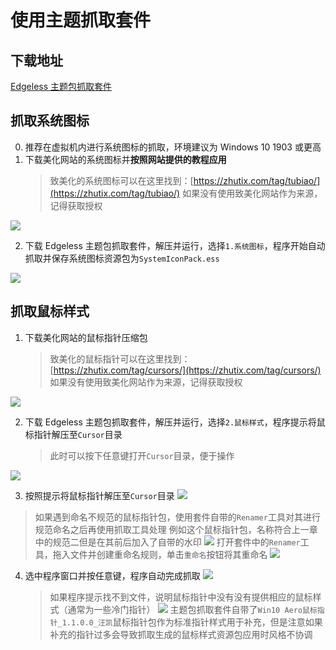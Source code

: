 # 使用主题抓取套件

## 下载地址

[Edgeless 主题包抓取套件](https://cloud.189.cn/web/share?code=iiEbymnEfQFb)

## 抓取系统图标

0. 推荐在虚拟机内进行系统图标的抓取，环境建议为 Windows 10 1903 或更高
1. 下载美化网站的系统图标并**按照网站提供的教程应用**
   > 致美化的系统图标可以在这里找到：[https://zhutix.com/tag/tubiao/](https://zhutix.com/tag/tubiao/)
   > 如果没有使用致美化网站作为来源，记得获取授权

![](https://pineapple.edgeless.top/picbed/wiki/images/screenshot_1580824770124.png)

2. 下载 Edgeless 主题包抓取套件，解压并运行，选择`1.系统图标`，程序开始自动抓取并保存系统图标资源包为`SystemIconPack.ess`

![](https://pineapple.edgeless.top/picbed/wiki/images/screenshot_1580825118688.png)

## 抓取鼠标样式

1. 下载美化网站的鼠标指针压缩包
   > 致美化的鼠标指针可以在这里找到：[https://zhutix.com/tag/cursors/](https://zhutix.com/tag/cursors/)
   > 如果没有使用致美化网站作为来源，记得获取授权

![](https://pineapple.edgeless.top/picbed/wiki/images/screenshot_1580825494436.png)

2. 下载 Edgeless 主题包抓取套件，解压并运行，选择`2.鼠标样式`，程序提示将鼠标指针解压至`Cursor`目录
   > 此时可以按下任意键打开`Cursor`目录，便于操作

![](https://pineapple.edgeless.top/picbed/wiki/images/screenshot_1580825620621.png)

3. 按照提示将鼠标指针解压至`Cursor`目录
   ![](https://pineapple.edgeless.top/picbed/wiki/images/screenshot_1580825708895.png)

> 如果遇到命名不规范的鼠标指针包，使用套件自带的`Renamer`工具对其进行规范命名之后再使用抓取工具处理
> 例如这个鼠标指针包，名称符合上一章中的规范二但是在其前后加入了自带的水印
> ![](https://pineapple.edgeless.top/picbed/wiki/images/screenshot_1580917543550.png)
> 打开套件中的`Renamer`工具，拖入文件并创建重命名规则，单击`重命名`按钮将其重命名
> ![](https://pineapple.edgeless.top/picbed/wiki/images/screenshot_1580917622698.png)

4. 选中程序窗口并按任意键，程序自动完成抓取
   ![](https://pineapple.edgeless.top/picbed/wiki/images/screenshot_1580831905795.png)
   > 如果程序提示找不到文件，说明鼠标指针中没有没有提供相应的鼠标样式（通常为一些冷门指针）
   > ![](https://pineapple.edgeless.top/picbed/wiki/images/screenshot_1580827336836.png)
   > 主题包抓取套件自带了`Win10 Aero鼠标指针_1.1.0.0_汪凯`鼠标指针包作为标准指针样式用于补充，但是注意如果补充的指针过多会导致抓取生成的鼠标样式资源包应用时风格不协调
